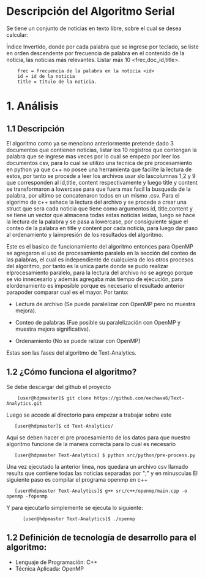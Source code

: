 # Descripción del Algoritmo Serial

Se tiene un conjunto de noticias en texto libre, sobre el cual se desea calcular:

Índice Invertido, donde por cada palabra que se ingrese por teclado, se liste en orden descendente por frecuencia de palabra en el contenido <content> de la noticia, las noticias más relevantes. Listar máx 10 <frec,doc_id,title>.

        frec = frecuencia de la palabra en la noticia <id>
        id = id de la noticia
        title = título de la noticia.

# 1. Análisis
## 1.1 Descripción

El algoritmo como ya se menciono anteriormente pretende dado 3 documentos que contienen noticias, listar los 10 registros que contengan la palabra que se ingrese mas veces
por lo cual se empezo por leer los documentos csv, para lo cual se utilizo una tecnica de pre procesamiento en python ya que c++ no posee una herramienta
que facilite la lectura de estos, por tanto se procede a leer los archivos usar slo lascolumnas 1,2 y 9 que corresponden al id,title, content respectivamente
y luego title y content se transformaron a lowercase para que fuera mas facil la busqueda de la palabra, por ultimo se concatenaron todos en un mismo .csv.
Para el algorimo de c++ sehace la lectura del archivo y se procede a crear una struct que sera cada noticia que tiene como argumentos id, title,content
y se tiene un vector que almacena todas estas noticias leidas, luego se hace la lectura de la palabra y se pasa a lowercase, por consiguiente sigue 
el conteo de la palabra en title y content por cada noticia, para luego dar paso al ordenamiento y laimpresión de los resultados del algoritmo.

Este es el basico de funcionamiento del algoritmo entonces para OpenMP se agregaron el uso de procesamiento paralelo en la sección del conteo 
de las palabras, el cual es independiente de cualquiera de los otros procesos del algoritmo, por tanto es la unica parte donde se pudo realizar
elprocesamiento paralelo, para la lectura del archivo no se agrego porque se vio innecesario y además agregaba más tiempo de ejecución,
para elordenamiento es imposible porque es necesario el resultado anterior parapoder comparar cual es el mayor.
Por tanto:

* Lectura de archivo (Se puede paralelizar con OpenMP pero no muestra mejora).

* Conteo de palabras (Fue posible su paralelización con OpenMP y muestra mejora significativa).

* Ordenamiento (No se puede ralizar con OpenMP)
  
Estas son las fases del algoritmo de Text-Analytics.
## 1.2 ¿Cómo funciona el algoritmo?
 
 Se debe descargar del github el proyecto
        
        [user@hdpmaster]$ git clone https://github.com/eechava6/Text-Analytics.git

Luego se accede al directorio para empezar a trabajar sobre este
      
       [user@hdpmaster]$ cd Text-Analytics/
       
Aqui se deben hacer el pre procesamiento de los datos para que nuestro algoritmo funcione de la manera correcta para lo cual es necesario

       [user@hdpmaster Text-Analytics] $ python src/python/pre-process.py
       
Una vez ejecutado la anterior linea, nos quedara un archivo csv llamado results que contiene todas las noticias separadas por ";" y en minusculas
El siguiente paso es compilar el programa openmp en c++
      
       [user@hdpmaster Text-Analytics]$ g++ src/c++/openmp/main.cpp -o openmp -fopenmp

Y para ejecutarlo simplemente se ejecuta lo siguiente:

          [user@hdpmaster Text-Analytics]$ ./openmp
          
 
## 1.2 Definición de tecnología de desarrollo para el algoritmo:

* Lenguaje de Programación: C++
* Técnica Aplicada: OpenMP
